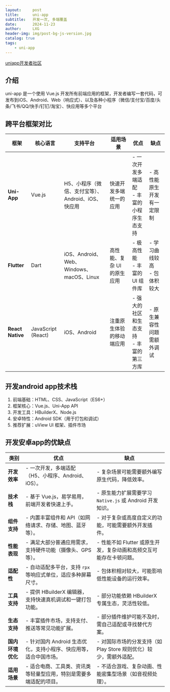 ```yaml
---
layout:     post
title:      uni-app
subtitle:   开发一次, 多端覆盖
date:       2024-11-23
author:     LXG
header-img: img/post-bg-js-version.jpg
catalog: true
tags:
    - uni-app
---
```


[uniapp开发者社区](https://uniapp.dcloud.net.cn/)

## 介绍

uni-app 是一个使用 Vue.js 开发所有前端应用的框架，开发者编写一套代码，可发布到iOS、Android、Web（响应式）、以及各种小程序（微信/支付宝/百度/头条/飞书/QQ/快手/钉钉/淘宝）、快应用等多个平台

## 跨平台框架对比

| **框架**         | **核心语言**      | **支持平台**                                      | **适用场景**                       | **优点**                                     | **缺点**                                   |
|-------------------|-------------------|-------------------------------------------------|------------------------------------|---------------------------------------------|-------------------------------------------|
| **Uni-App**      | Vue.js            | H5、小程序（微信、支付宝等）、Android、iOS、快应用 | 快速开发多端统一的应用              | - 一次开发多端适配<br>- 丰富的小程序生态支持 | - 高性能原生开发有一定限制                |
| **Flutter**      | Dart              | iOS、Android、Web、Windows、macOS、Linux        | 高性能、复杂 UI 的原生应用         | - 极高性能<br>- 丰富的 UI 组件库            | - 学习曲线较高<br>- 包体积较大            |
| **React Native** | JavaScript (React)| iOS、Android                                    | 注重原生体验的移动端应用           | - 强大的社区和生态支持<br>- 丰富的第三方库  | - 原生兼容性问题需额外调试               |

## 开发android app技术栈

1. 前端基础：HTML、CSS、JavaScript（ES6+）
2. 框架核心：Vue.js、Uni-App API
3. 开发工具：HBuilderX、Node.js
4. 安卓特性：Android SDK（用于打包和调试）
5. 推荐扩展：uView UI 框架、插件市场

## 开发安卓app的优缺点

| **类别**       | **优点**                                                                 | **缺点**                                                                                 |
|----------------|--------------------------------------------------------------------------|-----------------------------------------------------------------------------------------|
| **开发效率**   | - 一次开发，多端适配（H5、小程序、Android、iOS）。                        | - 复杂场景可能需要额外编写原生代码，降低效率。                                           |
| **技术栈**     | - 基于 Vue.js，易学易用，前端开发者快速上手。                              | - 原生能力扩展需要学习 `Native.js` 或 Android 开发知识。                                 |
| **组件支持**   | - 内置丰富组件和 API（如网络请求、存储、地图、蓝牙等）。                   | - 对于复杂或高度自定义的功能，可能需要额外开发插件。                                     |
| **性能表现**   | - 满足大部分普通应用需求，支持硬件功能（摄像头、GPS 等）。                 | - 性能不如 Flutter 或原生开发，复杂动画和高频交互可能存在卡顿问题。                      |
| **适配性**     | - 自动适配多平台，支持 `rpx` 等响应式单位，适应多种屏幕尺寸。              | - 包体积相对较大，可能影响低性能设备的运行效率。                                         |
| **工具支持**   | - 提供 HBuilderX 编辑器，支持快速真机调试和一键打包功能。                  | - 部分功能依赖 HBuilderX 专属生态，灵活性较低。                                         |
| **生态支持**   | - 丰富插件市场，支持支付、推送等常见功能扩展。                             | - 部分插件维护可能不及时，需自己适配或寻找替代方案。                                     |
| **国内环境优化**| - 针对国内 Android 生态优化，支持小程序、快应用等，适合中国市场。          | - 对国际市场的分发支持（如 Play Store 规则优化）较少，需额外适配。                      |
| **适用场景**   | - 适合电商、工具类、资讯类等轻量型应用，特别是需要多端适配的项目。         | - 不适合游戏、复杂动画、性能密集型场景（如音视频处理）。                                |






